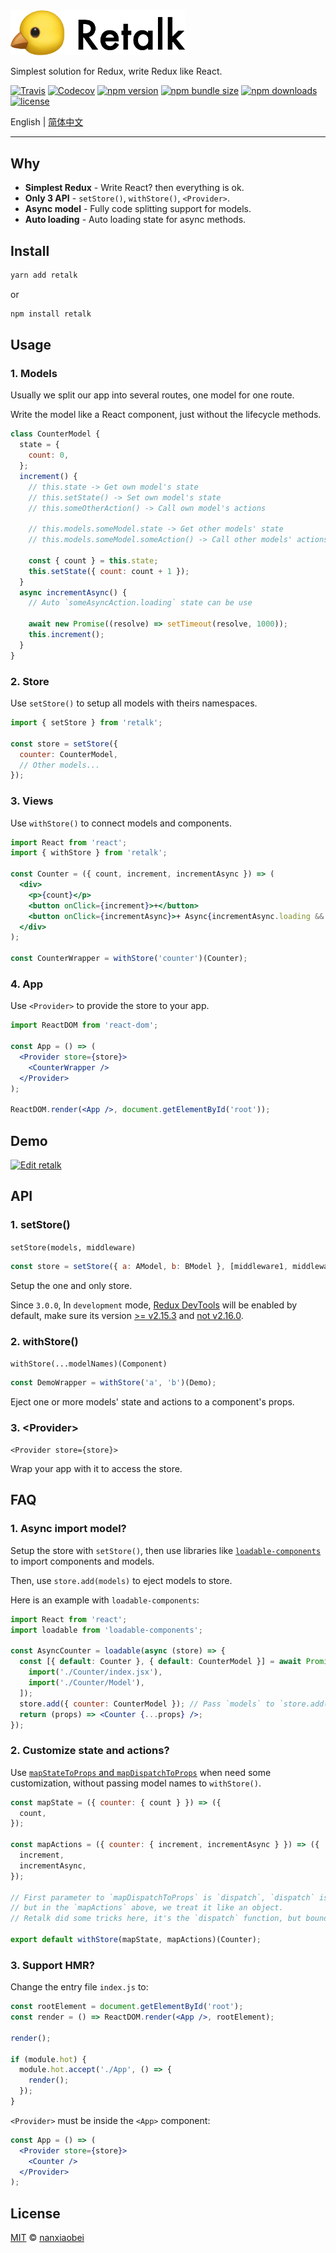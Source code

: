 <img src="./logo/retalk.png" width="280" alt="Retalk">

Simplest solution for Redux, write Redux like React.

[![Travis](https://img.shields.io/travis/nanxiaobei/retalk.svg?style=flat-square)](https://travis-ci.org/nanxiaobei/retalk)
[![Codecov](https://img.shields.io/codecov/c/github/nanxiaobei/retalk.svg?style=flat-square)](https://codecov.io/gh/nanxiaobei/retalk)
[![npm version](https://img.shields.io/npm/v/retalk.svg?style=flat-square)](https://www.npmjs.com/package/retalk)
[![npm bundle size](https://img.shields.io/bundlephobia/minzip/retalk?style=flat-square)](https://bundlephobia.com/result?p=retalk)
[![npm downloads](https://img.shields.io/npm/dt/retalk.svg?style=flat-square)](http://www.npmtrends.com/retalk)
[![license](https://img.shields.io/github/license/nanxiaobei/retalk.svg?style=flat-square)](https://github.com/nanxiaobei/retalk/blob/master/LICENSE)

English | [简体中文](./README.zh-CN.md)

---

## Why

- **Simplest Redux** - Write React? then everything is ok.
- **Only 3 API** - `setStore()`, `withStore()`, `<Provider>`.
- **Async model** - Fully code splitting support for models.
- **Auto loading** - Auto loading state for async methods.

## Install

```sh
yarn add retalk
```

or

```sh
npm install retalk
```

## Usage

### 1. Models

Usually we split our app into several routes, one model for one route.

Write the model like a React component, just without the lifecycle methods.

```js
class CounterModel {
  state = {
    count: 0,
  };
  increment() {
    // this.state -> Get own model's state
    // this.setState() -> Set own model's state
    // this.someOtherAction() -> Call own model's actions

    // this.models.someModel.state -> Get other models' state
    // this.models.someModel.someAction() -> Call other models' actions

    const { count } = this.state;
    this.setState({ count: count + 1 });
  }
  async incrementAsync() {
    // Auto `someAsyncAction.loading` state can be use

    await new Promise((resolve) => setTimeout(resolve, 1000));
    this.increment();
  }
}
```

### 2. Store

Use `setStore()` to setup all models with theirs namespaces.

```js
import { setStore } from 'retalk';

const store = setStore({
  counter: CounterModel,
  // Other models...
});
```

### 3. Views

Use `withStore()` to connect models and components.

```jsx harmony
import React from 'react';
import { withStore } from 'retalk';

const Counter = ({ count, increment, incrementAsync }) => (
  <div>
    <p>{count}</p>
    <button onClick={increment}>+</button>
    <button onClick={incrementAsync}>+ Async{incrementAsync.loading && '...'}</button>
  </div>
);

const CounterWrapper = withStore('counter')(Counter);
```

### 4. App

Use `<Provider>` to provide the store to your app.

```jsx harmony
import ReactDOM from 'react-dom';

const App = () => (
  <Provider store={store}>
    <CounterWrapper />
  </Provider>
);

ReactDOM.render(<App />, document.getElementById('root'));
```

## Demo

[![Edit retalk](https://codesandbox.io/static/img/play-codesandbox.svg)](https://codesandbox.io/s/retalk-5l9mqnzvx?fontsize=14)

## API

### 1. setStore()

`setStore(models, middleware)`

```js
const store = setStore({ a: AModel, b: BModel }, [middleware1, middleware2]);
```

Setup the one and only store.

Since `3.0.0`, In `development` mode, [Redux DevTools](https://github.com/zalmoxisus/redux-devtools-extension) will be enabled by default, make sure its version [>= v2.15.3](https://github.com/reduxjs/redux/issues/2943) and [not v2.16.0](https://stackoverflow.com/a/53512072/6919133).

### 2. withStore()

`withStore(...modelNames)(Component)`

```js
const DemoWrapper = withStore('a', 'b')(Demo);
```

Eject one or more models' state and actions to a component's props.

### 3. \<Provider>

`<Provider store={store}>`

Wrap your app with it to access the store.

## FAQ

### 1. Async import model?

Setup the store with `setStore()`, then use libraries like [`loadable-components`](https://github.com/smooth-code/loadable-components/#loading-multiple-resources-in-parallel) to import components and models.

Then, use `store.add(models)` to eject models to store.

Here is an example with `loadable-components`:

```jsx harmony
import React from 'react';
import loadable from 'loadable-components';

const AsyncCounter = loadable(async (store) => {
  const [{ default: Counter }, { default: CounterModel }] = await Promise.all([
    import('./Counter/index.jsx'),
    import('./Counter/Model'),
  ]);
  store.add({ counter: CounterModel }); // Pass `models` to `store.add()`, like `setStore()`
  return (props) => <Counter {...props} />;
});
```

### 2. Customize state and actions?

Use [`mapStateToProps` and `mapDispatchToProps`](https://github.com/reduxjs/react-redux/blob/master/docs/api.md#arguments) when need some customization, without passing model names to `withStore()`.

```jsx harmony
const mapState = ({ counter: { count } }) => ({
  count,
});

const mapActions = ({ counter: { increment, incrementAsync } }) => ({
  increment,
  incrementAsync,
});

// First parameter to `mapDispatchToProps` is `dispatch`, `dispatch` is a function,
// but in the `mapActions` above, we treat it like an object.
// Retalk did some tricks here, it's the `dispatch` function, but bound models to it.

export default withStore(mapState, mapActions)(Counter);
```

### 3. Support HMR?

Change the entry file `index.js` to:

```jsx harmony
const rootElement = document.getElementById('root');
const render = () => ReactDOM.render(<App />, rootElement);

render();

if (module.hot) {
  module.hot.accept('./App', () => {
    render();
  });
}
```

`<Provider>` must be inside the `<App>` component:

```jsx harmony
const App = () => (
  <Provider store={store}>
    <Counter />
  </Provider>
);
```

## License

[MIT](https://github.com/nanxiaobei/retalk/blob/master/LICENSE) © [nanxiaobei](https://mrlee.me/)
